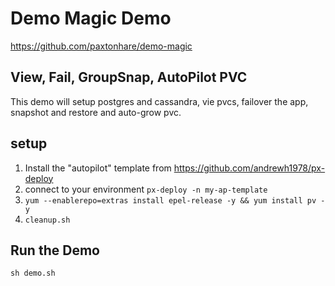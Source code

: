 
# Demo Magic Demo
https://github.com/paxtonhare/demo-magic

## View, Fail, GroupSnap, AutoPilot PVC

This demo will setup postgres and cassandra, vie pvcs, failover the app, snapshot and restore and auto-grow pvc.

## setup

1. Install the "autopilot" template from https://github.com/andrewh1978/px-deploy
2. connect to your environment `px-deploy -n my-ap-template`
3. `yum --enablerepo=extras install epel-release -y && yum install pv -y`
4. `cleanup.sh`

## Run the Demo

`sh demo.sh`